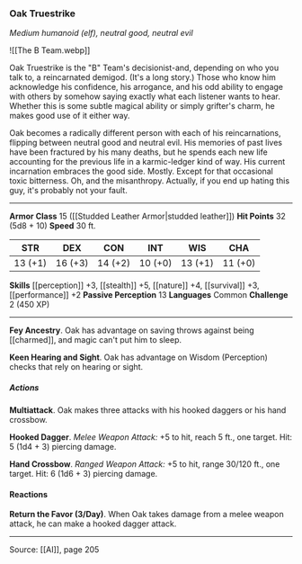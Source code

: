 ### Oak Truestrike
_Medium humanoid (elf), neutral good, neutral evil_

![[The B Team.webp]]

Oak Truestrike is the "B" Team's decisionist-and, depending on who you talk to, a reincarnated demigod. (It's a long story.) Those who know him acknowledge his confidence, his arrogance, and his odd ability to engage with others by somehow saying exactly what each listener wants to hear. Whether this is some subtle magical ability or simply grifter's charm, he makes good use of it either way.

Oak becomes a radically different person with each of his reincarnations, flipping between neutral good and neutral evil. His memories of past lives have been fractured by his many deaths, but he spends each new life accounting for the previous life in a karmic-ledger kind of way. His current incarnation embraces the good side. Mostly. Except for that occasional toxic bitterness. Oh, and the misanthropy. Actually, if you end up hating this guy, it's probably not your fault.






---

**Armor Class** 15 ([[Studded Leather Armor|studded leather]])
**Hit Points** 32 (5d8 + 10)
**Speed** 30 ft.

| STR     | DEX     | CON     | INT     | WIS     | CHA     |
|---------|---------|---------|---------|---------|---------|
| 13 (+1) | 16 (+3) | 14 (+2) | 10 (+0) | 13 (+1) | 11 (+0) |

**Skills** [[perception]] +3, [[stealth]] +5, [[nature]] +4, [[survival]] +3, [[performance]] +2
**Passive Perception** 13
**Languages** Common
**Challenge** 2 (450 XP)

---

**Fey Ancestry**. Oak has advantage on saving throws against being [[charmed]], and magic can't put him to sleep.

**Keen Hearing and Sight**. Oak has advantage on Wisdom (Perception) checks that rely on hearing or sight.

##### Actions
**Multiattack**. Oak makes three attacks with his hooked daggers or his hand crossbow.

**Hooked Dagger**. _Melee Weapon Attack:_ +5 to hit, reach 5 ft., one target. Hit: 5 (1d4 + 3) piercing damage.

**Hand Crossbow**. _Ranged Weapon Attack:_ +5 to hit, range 30/120 ft., one target. Hit: 6 (1d6 + 3) piercing damage.

#### Reactions
**Return the Favor (3/Day)**. When Oak takes damage from a melee weapon attack, he can make a hooked dagger attack.


---

Source: [[AI]], page 205